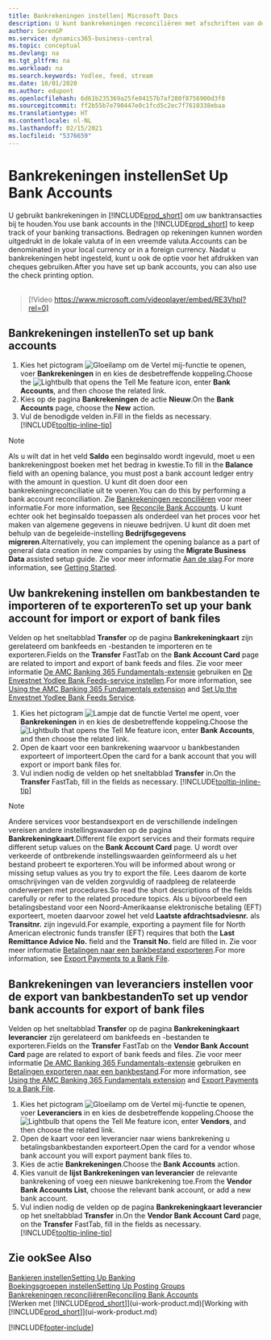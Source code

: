 ```yaml
---
title: Bankrekeningen instellen| Microsoft Docs
description: U kunt bankrekeningen reconciliëren met afschriften van de bank.
author: SorenGP
ms.service: dynamics365-business-central
ms.topic: conceptual
ms.devlang: na
ms.tgt_pltfrm: na
ms.workload: na
ms.search.keywords: Yodlee, feed, stream
ms.date: 10/01/2020
ms.author: edupont
ms.openlocfilehash: 6d61b235369a25fe04157b7af280f8756900d3f8
ms.sourcegitcommit: ff2b55b7e790447e0c1fcd5c2ec7f7610338ebaa
ms.translationtype: HT
ms.contentlocale: nl-NL
ms.lasthandoff: 02/15/2021
ms.locfileid: "5376659"
---
```

# <a name="set-up-bank-accounts"></a><span data-ttu-id="1baec-103">Bankrekeningen instellen</span><span class="sxs-lookup"><span data-stu-id="1baec-103">Set Up Bank Accounts</span></span>
<span data-ttu-id="1baec-104">U gebruikt bankrekeningen in [!INCLUDE[prod_short](includes/prod_short.md)] om uw banktransacties bij te houden.</span><span class="sxs-lookup"><span data-stu-id="1baec-104">You use bank accounts in the [!INCLUDE[prod_short](includes/prod_short.md)] to keep track of your banking transactions.</span></span> <span data-ttu-id="1baec-105">Bedragen op rekeningen kunnen worden uitgedrukt in de lokale valuta of in een vreemde valuta.</span><span class="sxs-lookup"><span data-stu-id="1baec-105">Accounts can be denominated in your local currency or in a foreign currency.</span></span> <span data-ttu-id="1baec-106">Nadat u bankrekeningen hebt ingesteld, kunt u ook de optie voor het afdrukken van cheques gebruiken.</span><span class="sxs-lookup"><span data-stu-id="1baec-106">After you have set up bank accounts, you can also use the check printing option.</span></span><br><br>  

> [!Video https://www.microsoft.com/videoplayer/embed/RE3Vhpl?rel=0]

## <a name="to-set-up-bank-accounts"></a><span data-ttu-id="1baec-107">Bankrekeningen instellen</span><span class="sxs-lookup"><span data-stu-id="1baec-107">To set up bank accounts</span></span>
1. <span data-ttu-id="1baec-108">Kies het pictogram ![Gloeilamp om de Vertel mij-functie te openen](media/ui-search/search_small.png "Vertel me wat u wilt doen"), voer **Bankrekeningen** in en kies de desbetreffende koppeling.</span><span class="sxs-lookup"><span data-stu-id="1baec-108">Choose the ![Lightbulb that opens the Tell Me feature](media/ui-search/search_small.png "Tell me what you want to do") icon, enter **Bank Accounts**, and then choose the related link.</span></span>
2. <span data-ttu-id="1baec-109">Kies op de pagina **Bankrekeningen** de actie **Nieuw**.</span><span class="sxs-lookup"><span data-stu-id="1baec-109">On the **Bank Accounts** page, choose the **New** action.</span></span>
3. <span data-ttu-id="1baec-110">Vul de benodigde velden in.</span><span class="sxs-lookup"><span data-stu-id="1baec-110">Fill in the fields as necessary.</span></span> [!INCLUDE[tooltip-inline-tip](includes/tooltip-inline-tip_md.md)]

> [!NOTE]
> <span data-ttu-id="1baec-111">Als u wilt dat in het veld **Saldo** een beginsaldo wordt ingevuld, moet u een bankrekeningpost boeken met het bedrag in kwestie.</span><span class="sxs-lookup"><span data-stu-id="1baec-111">To fill in the **Balance** field with an opening balance, you must post a bank account ledger entry with the amount in question.</span></span> <span data-ttu-id="1baec-112">U kunt dit doen door een bankrekeningreconciliatie uit te voeren.</span><span class="sxs-lookup"><span data-stu-id="1baec-112">You can do this by performing a bank account reconciliation.</span></span> <span data-ttu-id="1baec-113">Zie [Bankrekeningen reconciliëren](bank-how-reconcile-bank-accounts-separately.md) voor meer informatie.</span><span class="sxs-lookup"><span data-stu-id="1baec-113">For more information, see [Reconcile Bank Accounts](bank-how-reconcile-bank-accounts-separately.md).</span></span> <span data-ttu-id="1baec-114">U kunt echter ook het beginsaldo toepassen als onderdeel van het proces voor het maken van algemene gegevens in nieuwe bedrijven. U kunt dit doen met behulp van de begeleide-instelling **Bedrijfsgegevens migreren**.</span><span class="sxs-lookup"><span data-stu-id="1baec-114">Alternatively, you can implement the opening balance as a part of general data creation in new companies by using the **Migrate Business Data** assisted setup guide.</span></span> <span data-ttu-id="1baec-115">Zie voor meer informatie [Aan de slag](product-get-started.md).</span><span class="sxs-lookup"><span data-stu-id="1baec-115">For more information, see [Getting Started](product-get-started.md).</span></span>

## <a name="to-set-up-your-bank-account-for-import-or-export-of-bank-files"></a><span data-ttu-id="1baec-116">Uw bankrekening instellen om bankbestanden te importeren of te exporteren</span><span class="sxs-lookup"><span data-stu-id="1baec-116">To set up your bank account for import or export of bank files</span></span>
<span data-ttu-id="1baec-117">Velden op het sneltabblad **Transfer** op de pagina **Bankrekeningkaart** zijn gerelateerd om bankfeeds en -bestanden te importeren en te exporteren.</span><span class="sxs-lookup"><span data-stu-id="1baec-117">Fields on the **Transfer** FastTab on the **Bank Account Card** page are related to import and export of bank feeds and files.</span></span> <span data-ttu-id="1baec-118">Zie voor meer informatie [De AMC Banking 365 Fundamentals-extensie](ui-extensions-amc-banking.md) gebruiken en [De Envestnet Yodlee Bank Feeds-service instellen](bank-how-setup-bank-statement-service.md).</span><span class="sxs-lookup"><span data-stu-id="1baec-118">For more information, see [Using the AMC Banking 365 Fundamentals extension](ui-extensions-amc-banking.md) and [Set Up the Envestnet Yodlee Bank Feeds Service](bank-how-setup-bank-statement-service.md).</span></span>

1. <span data-ttu-id="1baec-119">Kies het pictogram ![Lampje dat de functie Vertel me opent](media/ui-search/search_small.png "Vertel me wat u wilt doen"), voer **Bankrekeningen** in en kies de desbetreffende koppeling.</span><span class="sxs-lookup"><span data-stu-id="1baec-119">Choose the ![Lightbulb that opens the Tell Me feature](media/ui-search/search_small.png "Tell me what you want to do") icon, enter **Bank Accounts**, and then choose the related link.</span></span>
2. <span data-ttu-id="1baec-120">Open de kaart voor een bankrekening waarvoor u bankbestanden exporteert of importeert.</span><span class="sxs-lookup"><span data-stu-id="1baec-120">Open the card for a bank account that you will export or import bank files for.</span></span>
3. <span data-ttu-id="1baec-121">Vul indien nodig de velden op het sneltabblad **Transfer** in.</span><span class="sxs-lookup"><span data-stu-id="1baec-121">On the **Transfer** FastTab, fill in the fields as necessary.</span></span> [!INCLUDE[tooltip-inline-tip](includes/tooltip-inline-tip_md.md)]

> [!NOTE]  
>   <span data-ttu-id="1baec-122">Andere services voor bestandsexport en de verschillende indelingen vereisen andere instellingswaarden op de pagina **Bankrekeningkaart**.</span><span class="sxs-lookup"><span data-stu-id="1baec-122">Different file export services and their formats require different setup values on the **Bank Account Card** page.</span></span> <span data-ttu-id="1baec-123">U wordt over verkeerde of ontbrekende instellingswaarden geïnformeerd als u het bestand probeert te exporteren.</span><span class="sxs-lookup"><span data-stu-id="1baec-123">You will be informed about wrong or missing setup values as you try to export the file.</span></span> <span data-ttu-id="1baec-124">Lees daarom de korte omschrijvingen van de velden zorgvuldig of raadpleeg de relateerde onderwerpen met procedures.</span><span class="sxs-lookup"><span data-stu-id="1baec-124">So read the short descriptions of the fields carefully or refer to the related procedure topics.</span></span> <span data-ttu-id="1baec-125">Als u bijvoorbeeld een betalingsbestand voor een Noord-Amerikaanse elektronische betaling (EFT) exporteert, moeten daarvoor zowel het veld **Laatste afdrachtsadviesnr.** als **Transitnr.** zijn ingevuld.</span><span class="sxs-lookup"><span data-stu-id="1baec-125">For example, exporting a payment file for North American electronic funds transfer (EFT) requires that both the **Last Remittance Advice No.** field and the **Transit No.** field are filled in.</span></span> <span data-ttu-id="1baec-126">Zie voor meer informatie [Betalingen naar een bankbestand exporteren](finance-make-payments-with-bank-data-conversion-service-or-sepa-credit-transfer.md#exporting-payments-to-a-bank-file).</span><span class="sxs-lookup"><span data-stu-id="1baec-126">For more information, see [Export Payments to a Bank File](finance-make-payments-with-bank-data-conversion-service-or-sepa-credit-transfer.md#exporting-payments-to-a-bank-file).</span></span>

## <a name="to-set-up-vendor-bank-accounts-for-export-of-bank-files"></a><span data-ttu-id="1baec-127">Bankrekeningen van leveranciers instellen voor de export van bankbestanden</span><span class="sxs-lookup"><span data-stu-id="1baec-127">To set up vendor bank accounts for export of bank files</span></span>

<span data-ttu-id="1baec-128">Velden op het sneltabblad **Transfer** op de pagina **Bankrekeningkaart leverancier** zijn gerelateerd om bankfeeds en -bestanden te exporteren.</span><span class="sxs-lookup"><span data-stu-id="1baec-128">Fields on the **Transfer** FastTab on the **Vendor Bank Account Card** page are related to export of bank feeds and files.</span></span> <span data-ttu-id="1baec-129">Zie voor meer informatie [De AMC Banking 365 Fundamentals-extensie](ui-extensions-amc-banking.md) gebruiken en [Betalingen exporteren naar een bankbestand](finance-make-payments-with-bank-data-conversion-service-or-sepa-credit-transfer.md#exporting-payments-to-a-bank-file).</span><span class="sxs-lookup"><span data-stu-id="1baec-129">For more information, see [Using the AMC Banking 365 Fundamentals extension](ui-extensions-amc-banking.md) and [Export Payments to a Bank File](finance-make-payments-with-bank-data-conversion-service-or-sepa-credit-transfer.md#exporting-payments-to-a-bank-file).</span></span>

1. <span data-ttu-id="1baec-130">Kies het pictogram ![Gloeilamp om de Vertel mij-functie te openen](media/ui-search/search_small.png "Vertel me wat u wilt doen"), voer **Leveranciers** in en kies de desbetreffende koppeling.</span><span class="sxs-lookup"><span data-stu-id="1baec-130">Choose the ![Lightbulb that opens the Tell Me feature](media/ui-search/search_small.png "Tell me what you want to do") icon, enter **Vendors**, and then choose the related link.</span></span>
2. <span data-ttu-id="1baec-131">Open de kaart voor een leverancier naar wiens bankrekening u betalingsbankbestanden exporteert.</span><span class="sxs-lookup"><span data-stu-id="1baec-131">Open the card for a vendor whose bank account you will export payment bank files to.</span></span>
3. <span data-ttu-id="1baec-132">Kies de actie **Bankrekeningen**.</span><span class="sxs-lookup"><span data-stu-id="1baec-132">Choose the **Bank Accounts** action.</span></span>
4. <span data-ttu-id="1baec-133">Kies vanuit de **lijst Bankrekeningen van leverancier** de relevante bankrekening of voeg een nieuwe bankrekening toe.</span><span class="sxs-lookup"><span data-stu-id="1baec-133">From the **Vendor Bank Accounts List**, choose the relevant bank account, or add a new bank account.</span></span>  
5. <span data-ttu-id="1baec-134">Vul indien nodig de velden op de pagina **Bankrekeningkaart leverancier** op het sneltabblad **Transfer** in.</span><span class="sxs-lookup"><span data-stu-id="1baec-134">On the **Vendor Bank Account Card** page, on the **Transfer** FastTab, fill in the fields as necessary.</span></span> [!INCLUDE[tooltip-inline-tip](includes/tooltip-inline-tip_md.md)]

## <a name="see-also"></a><span data-ttu-id="1baec-135">Zie ook</span><span class="sxs-lookup"><span data-stu-id="1baec-135">See Also</span></span>

[<span data-ttu-id="1baec-136">Bankieren instellen</span><span class="sxs-lookup"><span data-stu-id="1baec-136">Setting Up Banking</span></span>](bank-setup-banking.md)  
[<span data-ttu-id="1baec-137">Boekingsgroepen instellen</span><span class="sxs-lookup"><span data-stu-id="1baec-137">Setting Up Posting Groups</span></span>](finance-posting-groups.md)  
[<span data-ttu-id="1baec-138">Bankrekeningen reconciliëren</span><span class="sxs-lookup"><span data-stu-id="1baec-138">Reconciling Bank Accounts</span></span>](bank-manage-bank-accounts.md)  
<span data-ttu-id="1baec-139">[Werken met [!INCLUDE[prod_short](includes/prod_short.md)]](ui-work-product.md)</span><span class="sxs-lookup"><span data-stu-id="1baec-139">[Working with [!INCLUDE[prod_short](includes/prod_short.md)]](ui-work-product.md)</span></span>


[!INCLUDE[footer-include](includes/footer-banner.md)]